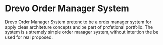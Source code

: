 # Drevo Order Manager System
Drevo Order Manager System pretend to be a order manager system for apply clean architeture concepts and be part of profetional portfolio. The system is a stremely simple order manager system, without intention the be used for real proposed.  
